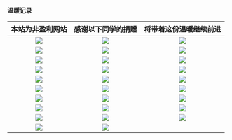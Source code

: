 
**温暖记录**

|**本站为非盈利网站**|**感谢以下同学的捐赠**|**将带着这份温暖继续前进**|
|:-:|:-:|:-:|
|![](https://weharmonyos.oss-cn-hangzhou.aliyuncs.com/resources/donate/1.png)|![](https://weharmonyos.oss-cn-hangzhou.aliyuncs.com/resources/donate/2.png)|![](https://weharmonyos.oss-cn-hangzhou.aliyuncs.com/resources/donate/3.png)|
|![](https://weharmonyos.oss-cn-hangzhou.aliyuncs.com/resources/donate/4.png)|![](https://weharmonyos.oss-cn-hangzhou.aliyuncs.com/resources/donate/5.png)|![](https://weharmonyos.oss-cn-hangzhou.aliyuncs.com/resources/donate/6.png)|
|![](https://weharmonyos.oss-cn-hangzhou.aliyuncs.com/resources/donate/7.png)|![](https://weharmonyos.oss-cn-hangzhou.aliyuncs.com/resources/donate/8.png)|![](https://weharmonyos.oss-cn-hangzhou.aliyuncs.com/resources/donate/9.png)|
|![](https://weharmonyos.oss-cn-hangzhou.aliyuncs.com/resources/donate/10.png)|![](https://weharmonyos.oss-cn-hangzhou.aliyuncs.com/resources/donate/11.png)|![](https://weharmonyos.oss-cn-hangzhou.aliyuncs.com/resources/donate/12.png)|
|![](https://weharmonyos.oss-cn-hangzhou.aliyuncs.com/resources/donate/13.png)|![](https://weharmonyos.oss-cn-hangzhou.aliyuncs.com/resources/donate/14.png)|![](https://weharmonyos.oss-cn-hangzhou.aliyuncs.com/resources/donate/15.png)|
|![](https://weharmonyos.oss-cn-hangzhou.aliyuncs.com/resources/donate/16.png)|![](https://weharmonyos.oss-cn-hangzhou.aliyuncs.com/resources/donate/17.png)|![](https://weharmonyos.oss-cn-hangzhou.aliyuncs.com/resources/donate/18.png)|
|![](https://weharmonyos.oss-cn-hangzhou.aliyuncs.com/resources/donate/19.png)|![](https://weharmonyos.oss-cn-hangzhou.aliyuncs.com/resources/donate/20.png)|![](https://weharmonyos.oss-cn-hangzhou.aliyuncs.com/resources/donate/21.png)|
|![](https://weharmonyos.oss-cn-hangzhou.aliyuncs.com/resources/donate/22.png)|![](https://weharmonyos.oss-cn-hangzhou.aliyuncs.com/resources/donate/23.png)|![](https://weharmonyos.oss-cn-hangzhou.aliyuncs.com/resources/donate/24.png)
|![](https://weharmonyos.oss-cn-hangzhou.aliyuncs.com/resources/donate/25.png)|![](https://weharmonyos.oss-cn-hangzhou.aliyuncs.com/resources/donate/26.png)|![](https://weharmonyos.oss-cn-hangzhou.aliyuncs.com/resources/donate/26.png)
|![](https://weharmonyos.oss-cn-hangzhou.aliyuncs.com/resources/donate/weixin.jpg)|![](https://weharmonyos.oss-cn-hangzhou.aliyuncs.com/resources/donate/zfb.jpg)|||